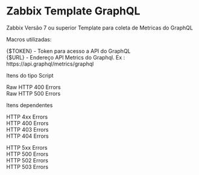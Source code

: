 # Zabbix Template GraphQL
Zabbix Versão 7 ou superior
Template para coleta de Metricas do GraphQL

<p>Macros utilizadas:</p>
{$TOKEN} - Token para acesso a API do GraphQL<br>
{$URL} - Endereço API Metrics do Graphql. Ex : https://api.graphql/metrics/graphql <br>

Itens do tipo Script<br>

Raw HTTP 400 Errors<br>
Raw HTTP 500 Errors<br>

Itens dependentes<br>

HTTP 4xx Errors<br>
HTTP 400 Errors<br>
HTTP 403 Errors<br>
HTTP 404 Errors<br>

HTTP 5xx Errors<br>
HTTP 500 Errors<br>
HTTP 502 Errors<br>
HTTP 503 Errors<br>




